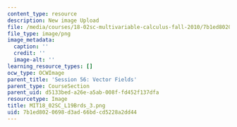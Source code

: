 ```yaml
---
content_type: resource
description: New image Upload
file: /media/courses/18-02sc-multivariable-calculus-fall-2010/7b1ed8020698d3ad66bdcd5228a2dd44_MIT18_02SC_L19Brds_3.png
file_type: image/png
image_metadata:
  caption: ''
  credit: ''
  image-alt: ''
learning_resource_types: []
ocw_type: OCWImage
parent_title: 'Session 56: Vector Fields'
parent_type: CourseSection
parent_uid: d5133bed-a26e-a5ab-008f-fd452f137dfa
resourcetype: Image
title: MIT18_02SC_L19Brds_3.png
uid: 7b1ed802-0698-d3ad-66bd-cd5228a2dd44
---
```

